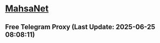 
# [MahsaNet](https://t.me/mahsa_net)
## Free Telegram Proxy (Last Update: 2025-06-25 08:08:11)

    
